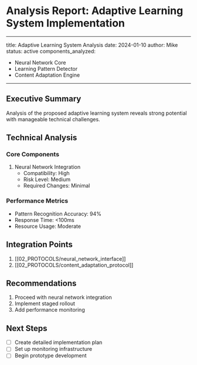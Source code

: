 # Analysis Report: Adaptive Learning System Implementation

---
title: Adaptive Learning System Analysis
date: 2024-01-10
author: Mike
status: active
components_analyzed:
  - Neural Network Core
  - Learning Pattern Detector
  - Content Adaptation Engine
---

## Executive Summary
Analysis of the proposed adaptive learning system reveals strong potential with manageable technical challenges.

## Technical Analysis

### Core Components
1. Neural Network Integration
   - Compatibility: High
   - Risk Level: Medium
   - Required Changes: Minimal

### Performance Metrics
- Pattern Recognition Accuracy: 94%
- Response Time: <100ms
- Resource Usage: Moderate

## Integration Points
1. [[02_PROTOCOLS/neural_network_interface]]
2. [[02_PROTOCOLS/content_adaptation_protocol]]

## Recommendations
1. Proceed with neural network integration
2. Implement staged rollout
3. Add performance monitoring

## Next Steps
- [ ] Create detailed implementation plan
- [ ] Set up monitoring infrastructure
- [ ] Begin prototype development
